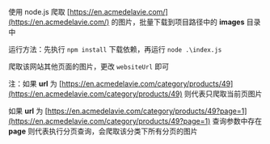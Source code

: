 使用 node.js 爬取 [https://en.acmedelavie.com/](https://en.acmedelavie.com/) 的图片，批量下载到项目路径中的 **images** 目录中

运行方法：先执行 `npm install` 下载依赖，再运行 `node .\index.js`

爬取该网站其他页面的图片，更改 `websiteUrl` 即可

注：如果 **url** 为 [https://en.acmedelavie.com/category/products/49](https://en.acmedelavie.com/category/products/49) 则代表只爬取当前页图片

如果 **url** 为 [https://en.acmedelavie.com/category/products/49?page=1](https://en.acmedelavie.com/category/products/49?page=1) 查询参数中存在 **page** 则代表执行分页查询，会爬取该分类下所有分页的图片